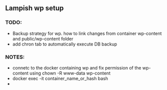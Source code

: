 ## Lampish wp setup

### TODO:
- Backup strategy for wp. how to link changes from container wp-content and public/wp-content folder
- add chron tab to automatically execute DB backup

### NOTES:
- connetc to the docker containing wp and fix permission of the wp-content using chown -R www-data wp-content
- docker exec -it container_name_or_hash bash
- 
